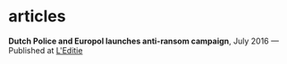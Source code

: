 # articles


**Dutch Police and Europol launches anti-ransom campaign**, July 2016 — Published at [L'Editie](http://leditie.nl/leditie.nl/2016/07/27/dutch-police-europol-launches-anti-ransom-campaign-evian/)
